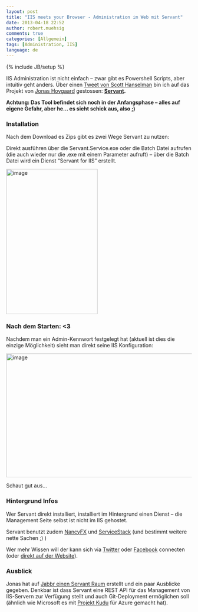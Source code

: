 ```yaml
---
layout: post
title: "IIS meets your Browser - Administration im Web mit Servant"
date: 2013-04-18 22:52
author: robert.muehsig
comments: true
categories: [Allgemein]
tags: [Administration, IIS]
language: de
---
```

{% include JB/setup %}
<p>IIS Administration ist nicht einfach – zwar gibt es Powershell Scripts, aber intuitiv geht anders. Über einen <a href="https://twitter.com/shanselman/status/324976476040613890">Tweet von Scott Hanselman</a> bin ich auf das Projekt von <a href="https://twitter.com/jhovgaard">Jonas Hovgaard</a> gestossen: <a href="http://servant.io/"><strong>Servant</strong></a><strong>.</strong></p> <p><strong>Achtung: Das Tool befindet sich noch in der Anfangsphase – alles auf eigene Gefahr, aber he… es sieht schick aus, also ;)</strong></p> <h3>Installation</h3> <p>Nach dem Download es Zips gibt es zwei Wege Servant zu nutzen:</p> <p>Direkt ausführen über die Servant.Service.exe oder die Batch Datei aufrufen (die auch wieder nur die .exe mit einem Parameter aufruft) – über die Batch Datei wird ein Dienst “Servant for IIS” erstellt.</p> <p><a href="{{BASE_PATH}}/assets/wp-images/image1823.png"><img title="image" style="border-top: 0px; border-right: 0px; border-bottom: 0px; border-left: 0px; display: inline" border="0" alt="image" src="{{BASE_PATH}}/assets/wp-images/image_thumb976.png" width="248" height="393"></a> </p> <h3>Nach dem Starten: &lt;3</h3> <p>Nachdem man ein Admin-Kennwort festgelegt hat (aktuell ist dies die einzige Möglichkeit) sieht man direkt seine IIS Konfiguration:</p> <p><a href="{{BASE_PATH}}/assets/wp-images/image1824.png"><img title="image" style="border-top: 0px; border-right: 0px; border-bottom: 0px; border-left: 0px; display: inline" border="0" alt="image" src="{{BASE_PATH}}/assets/wp-images/image_thumb977.png" width="652" height="335"></a> </p> <p>Schaut gut aus…</p> <h3></h3> <h3>Hintergrund Infos</h3> <p>Wer Servant direkt installiert, installiert im Hintergrund einen Dienst – die Management Seite selbst ist nicht im IIS gehostet. </p> <p>Servant benutzt zudem <a href="http://nancyfx.org/">NancyFX</a> und <a href="http://www.servicestack.net/">ServiceStack</a> (und bestimmt weitere nette Sachen ;) )</p> <p>Wer mehr Wissen will der kann sich via <a href="https://twitter.com/servantforiis">Twitter</a> oder <a href="https://www.facebook.com/servantforiis">Facebook</a> connecten (oder <a href="http://servant.io/">direkt auf der Website</a>).</p> <h3>Ausblick</h3> <p>Jonas hat auf <a href="https://jabbr.net/#/rooms/servant">Jabbr einen Servant Raum</a> erstellt und ein paar Ausblicke gegeben. Denkbar ist dass Servant eine REST API für das Management von IIS-Servern zur Verfügung stellt und auch Git-Deployment ermöglichen soll (ähnlich wie Microsoft es mit <a href="https://github.com/projectkudu/kudu">Projekt Kudu</a> für Azure gemacht hat).</p>
